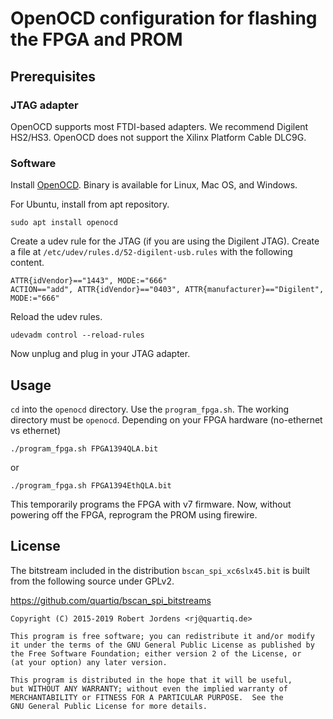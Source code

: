 # OpenOCD configuration for flashing the FPGA and PROM

## Prerequisites
### JTAG adapter
OpenOCD supports most FTDI-based adapters. We recommend Digilent HS2/HS3. OpenOCD does not support the Xilinx Platform Cable DLC9G.

### Software
Install [OpenOCD](http://openocd.org/). Binary is available for Linux, Mac OS, and Windows.

For Ubuntu, install from apt repository.

```
sudo apt install openocd
```

Create a udev rule for the JTAG (if you are using the Digilent JTAG). Create a file at `/etc/udev/rules.d/52-digilent-usb.rules` with the following content.

```
ATTR{idVendor}=="1443", MODE:="666"
ACTION=="add", ATTR{idVendor}=="0403", ATTR{manufacturer}=="Digilent", MODE:="666"
```

Reload the udev rules.

```
udevadm control --reload-rules
```

Now unplug and plug in your JTAG adapter.


## Usage

`cd` into the `openocd` directory. Use the `program_fpga.sh`. The working directory must be `openocd`. Depending on your FPGA hardware (no-ethernet vs ethernet)

```
./program_fpga.sh FPGA1394QLA.bit

```

or

```
./program_fpga.sh FPGA1394EthQLA.bit
```

This temporarily programs the FPGA with v7 firmware. Now, without powering off the FPGA, reprogram the PROM using firewire.

## License
The bitstream included in the distribution `bscan_spi_xc6slx45.bit` is built from the following source under GPLv2.

https://github.com/quartiq/bscan_spi_bitstreams

```
Copyright (C) 2015-2019 Robert Jordens <rj@quartiq.de>

This program is free software; you can redistribute it and/or modify
it under the terms of the GNU General Public License as published by
the Free Software Foundation; either version 2 of the License, or
(at your option) any later version.

This program is distributed in the hope that it will be useful,
but WITHOUT ANY WARRANTY; without even the implied warranty of
MERCHANTABILITY or FITNESS FOR A PARTICULAR PURPOSE.  See the
GNU General Public License for more details.
```
